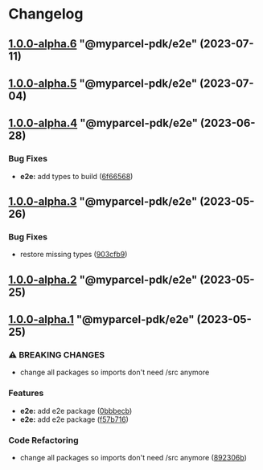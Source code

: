 # Changelog

<!-- MONODEPLOY:BELOW -->

## [1.0.0-alpha.6](https://github/myparcelnl/js-pdk/compare/@myparcel-pdk/e2e@1.0.0-alpha.5...@myparcel-pdk/e2e@1.0.0-alpha.6) "@myparcel-pdk/e2e" (2023-07-11)




## [1.0.0-alpha.5](https://github/myparcelnl/js-pdk/compare/@myparcel-pdk/e2e@1.0.0-alpha.4...@myparcel-pdk/e2e@1.0.0-alpha.5) "@myparcel-pdk/e2e" (2023-07-04)




## [1.0.0-alpha.4](https://github/myparcelnl/js-pdk/compare/@myparcel-pdk/e2e@1.0.0-alpha.3...@myparcel-pdk/e2e@1.0.0-alpha.4) "@myparcel-pdk/e2e" (2023-06-28)


### Bug Fixes

* **e2e:** add types to build ([6f66568](https://github/myparcelnl/js-pdk/commit/6f665685c685e119a0f2fc00feb29ea711f93f13))




## [1.0.0-alpha.3](https://github/myparcelnl/js-pdk/compare/@myparcel-pdk/e2e@1.0.0-alpha.2...@myparcel-pdk/e2e@1.0.0-alpha.3) "@myparcel-pdk/e2e" (2023-05-26)


### Bug Fixes

* restore missing types ([903cfb9](https://github/myparcelnl/js-pdk/commit/903cfb95f161bb5b49fbb91c4f96a7e44c524db8))




## [1.0.0-alpha.2](https://github/myparcelnl/js-pdk/compare/@myparcel-pdk/e2e@1.0.0-alpha.1...@myparcel-pdk/e2e@1.0.0-alpha.2) "@myparcel-pdk/e2e" (2023-05-25)




## [1.0.0-alpha.1](https://github/myparcelnl/js-pdk/compare/@myparcel-pdk/e2e@1.0.0-alpha.0...@myparcel-pdk/e2e@1.0.0-alpha.1) "@myparcel-pdk/e2e" (2023-05-25)


### ⚠ BREAKING CHANGES

* change all packages so imports don't need /src anymore

### Features

* **e2e:** add e2e package ([0bbbecb](https://github/myparcelnl/js-pdk/commit/0bbbecb772a2cf7b36c5f23c66702c21a50cdb90))
* **e2e:** add e2e package ([f57b716](https://github/myparcelnl/js-pdk/commit/f57b716acc8e888a12e3698c5d5f14f44f21abd0))


### Code Refactoring

* change all packages so imports don't need /src anymore ([892306b](https://github/myparcelnl/js-pdk/commit/892306bd3307fe8d5d011bbf6eb7654f7365347a))


